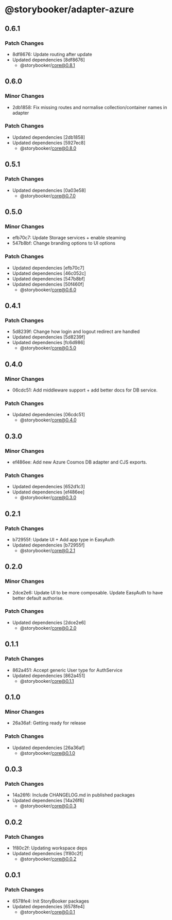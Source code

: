 # @storybooker/adapter-azure

## 0.6.1

### Patch Changes

- 8df8676: Update routing after update
- Updated dependencies [8df8676]
  - @storybooker/core@0.8.1

## 0.6.0

### Minor Changes

- 2db1858: Fix missing routes and normalise collection/container names in adapter

### Patch Changes

- Updated dependencies [2db1858]
- Updated dependencies [5927ec8]
  - @storybooker/core@0.8.0

## 0.5.1

### Patch Changes

- Updated dependencies [0a03e58]
  - @storybooker/core@0.7.0

## 0.5.0

### Minor Changes

- efb70c7: Update Storage services + enable steaming
- 547b8bf: Change branding options to UI options

### Patch Changes

- Updated dependencies [efb70c7]
- Updated dependencies [46c052c]
- Updated dependencies [547b8bf]
- Updated dependencies [50f460f]
  - @storybooker/core@0.6.0

## 0.4.1

### Patch Changes

- 5d8239f: Change how login and logout redirect are handled
- Updated dependencies [5d8239f]
- Updated dependencies [fc6d986]
  - @storybooker/core@0.5.0

## 0.4.0

### Minor Changes

- 06cdc51: Add middleware support + add better docs for DB service.

### Patch Changes

- Updated dependencies [06cdc51]
  - @storybooker/core@0.4.0

## 0.3.0

### Minor Changes

- ef486ee: Add new Azure Cosmos DB adapter and CJS exports.

### Patch Changes

- Updated dependencies [652d1c3]
- Updated dependencies [ef486ee]
  - @storybooker/core@0.3.0

## 0.2.1

### Patch Changes

- b72955f: Update UI + Add app type in EasyAuth
- Updated dependencies [b72955f]
  - @storybooker/core@0.2.1

## 0.2.0

### Minor Changes

- 2dce2e6: Update UI to be more composable. Update EasyAuth to have better default authorise.

### Patch Changes

- Updated dependencies [2dce2e6]
  - @storybooker/core@0.2.0

## 0.1.1

### Patch Changes

- 862a451: Accept generic User type for AuthService
- Updated dependencies [862a451]
  - @storybooker/core@0.1.1

## 0.1.0

### Minor Changes

- 26a36af: Getting ready for release

### Patch Changes

- Updated dependencies [26a36af]
  - @storybooker/core@0.1.0

## 0.0.3

### Patch Changes

- 14a26f6: Include CHANGELOG.md in published packages
- Updated dependencies [14a26f6]
  - @storybooker/core@0.0.3

## 0.0.2

### Patch Changes

- 1f80c2f: Updating workspace deps
- Updated dependencies [1f80c2f]
  - @storybooker/core@0.0.2

## 0.0.1

### Patch Changes

- 6578fe4: Init StoryBooker packages
- Updated dependencies [6578fe4]
  - @storybooker/core@0.0.1
